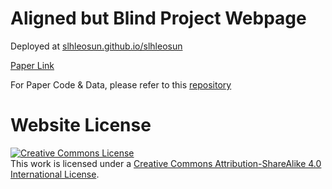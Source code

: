 # Aligned but Blind Project Webpage

Deployed at [slhleosun.github.io/slhleosun](slhleosun.github.io/slhleosun)

[Paper Link](https://arxiv.org/abs/2506.00253)

For Paper Code & Data, please refer to this [repository](https://github.com/slhleosun/aligned-but-blind)

# Website License
<a rel="license" href="http://creativecommons.org/licenses/by-sa/4.0/"><img alt="Creative Commons License" style="border-width:0" src="https://i.creativecommons.org/l/by-sa/4.0/88x31.png" /></a><br />This work is licensed under a <a rel="license" href="http://creativecommons.org/licenses/by-sa/4.0/">Creative Commons Attribution-ShareAlike 4.0 International License</a>.
